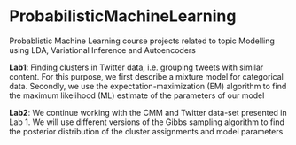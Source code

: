 # ProbabilisticMachineLearning
Probablistic Machine Learning course projects related to topic Modelling using LDA, Variational Inference and Autoencoders

**Lab1**: Finding clusters in Twitter data, i.e. grouping tweets with similar content. For this purpose, we first describe a mixture model for categorical data.
Secondly, we use the expectation-maximization (EM) algorithm to find the maximum likelihood (ML) estimate of the parameters of our model

**Lab2**: We continue working with the CMM and Twitter data-set presented in Lab 1. We will use different versions of the Gibbs sampling algorithm to find the posterior distribution of the cluster assignments and model parameters

